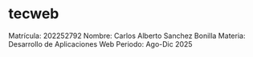 # tecweb
Matrícula: 202252792
Nombre: Carlos Alberto Sanchez Bonilla
Materia: Desarrollo de Aplicaciones Web
Periodo: Ago-Dic 2025
